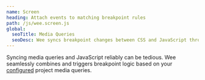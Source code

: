 ```yaml
---
name: Screen
heading: Attach events to matching breakpoint rules
path: /js/wee.screen.js
global:
  seoTitle: Media Queries
  seoDesc: Wee syncs breakpoint changes between CSS and JavaScript through a simple numeric system.
---
```


Syncing media queries and JavaScript reliably can be tedious. Wee seamlessly combines and triggers breakpoint logic based on your [configured](https://www.weepower.com/start/compiling#project-json) project media queries.